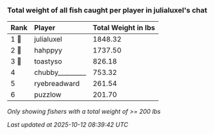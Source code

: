 ### Total weight of all fish caught per player in julialuxel's chat

| Rank  | Player          | Total Weight in lbs |
|:------|:----------------|:--------------------|
| 1 🥇  | julialuxel      | 1848.32             |
| 2 🥈  | hahppyy         | 1737.50             |
| 3 🥉  | toastyso        | 826.18              |
| 4     | chubby_________ | 753.32              |
| 5     | ryebreadward    | 261.54              |
| 6     | puzzlow         | 201.70              |

_Only showing fishers with a total weight of >= 200 lbs_

_Last updated at 2025-10-12 08:39:42 UTC_